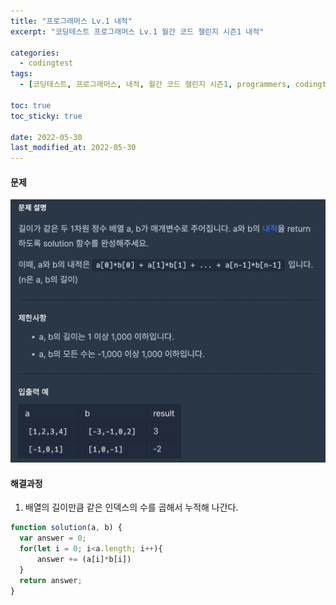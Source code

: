 ```yaml
---
title: "프로그래머스 Lv.1 내적"
excerpt: "코딩테스트 프로그래머스 Lv.1 월간 코드 챌린지 시즌1 내적"

categories:
  - codingtest
tags:
  - [코딩테스트, 프로그래머스, 내적, 월간 코드 챌린지 시즌1, programmers, codingtest, 코딩테스트 연습, 프로그래머스 내적, 프로그래머스 내적 자바스크립트]

toc: true
toc_sticky: true
 
date: 2022-05-30
last_modified_at: 2022-05-30
---
```


#### 문제
![8](/assets/images/8.png)

#### 해결과정
1. 배열의 길이만큼 같은 인덱스의 수를 곱해서 누적해 나간다.

```javascript
function solution(a, b) {
  var answer = 0;
  for(let i = 0; i<a.length; i++){
      answer += (a[i]*b[i])
  }
  return answer;
}
```
